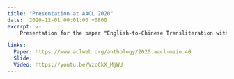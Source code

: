```yaml
---
title: "Presentation at AACL 2020"
date:  2020-12-01 00:01:00 +0800
excerpt: >-
    Presentation for the paper "English-to-Chinese Transliteration with Phonetic Auxiliary Task"

links:
  Paper: https://www.aclweb.org/anthology/2020.aacl-main.40
  Slide:
  Video: https://youtu.be/VzcCkX_MjWU
---
```

